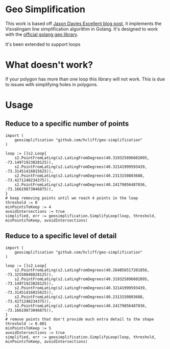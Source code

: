 # Geo Simplification

This work is based off [Jason Davies Excellent blog post](https://www.jasondavies.com/simplify/), it implements the Visvalingam line simplification algorithm in Golang. It's designed to work with the [official golang geo library](https://github.com/golang/geo).

It's been extended to support loops

# What doesn't work?

If your polygon has more than one loop this library will not work. This is due to issues with simplifying holes in polygons.

# Usage

## Reduce to a specific number of points
	import (
		geosimplification "github.com/hcliff/geo-simplification"
	)

	loop := []s2.Loop{
		s2.PointFromLatLng(s2.LatLngFromDegrees(40.319325896602095, -73.14971923828125)),
		s2.PointFromLatLng(s2.LatLngFromDegrees(40.32141999593439, -73.31451416015625)),
		s2.PointFromLatLng(s2.LatLngFromDegrees(40.2313150803688, -73.4271240234375)),
		s2.PointFromLatLng(s2.LatLngFromDegrees(40.24179856487036, -73.16619873046875)),
	}
	# keep removing points until we reach 4 points in the loop
	threshold := 0
	minPointsToKeep := 4
	avoidIntersections := true
	simplified, err := geosimplification.SimplifyLoop(loop, threshold, minPointsToKeep, avoidIntersections)

## Reduce to a specific level of detail
	import (
		geosimplification "github.com/hcliff/geo-simplification"
	)

	loop := []s2.Loop{
		s2.PointFromLatLng(s2.LatLngFromDegrees(40.264856517201856, -73.32550048828125)),
		s2.PointFromLatLng(s2.LatLngFromDegrees(40.319325896602095, -73.14971923828125)),
		s2.PointFromLatLng(s2.LatLngFromDegrees(40.32141999593439, -73.31451416015625)),
		s2.PointFromLatLng(s2.LatLngFromDegrees(40.2313150803688, -73.4271240234375)),
		s2.PointFromLatLng(s2.LatLngFromDegrees(40.24179856487036, -73.16619873046875)),
	}
	# remove points that don't provide much extra detail to the shape
	threshold := 0.001
	minPointsToKeep := 5
	avoidIntersections := true
	simplified, err := geosimplification.SimplifyLoop(loop, threshold, minPointsToKeep, avoidIntersections)